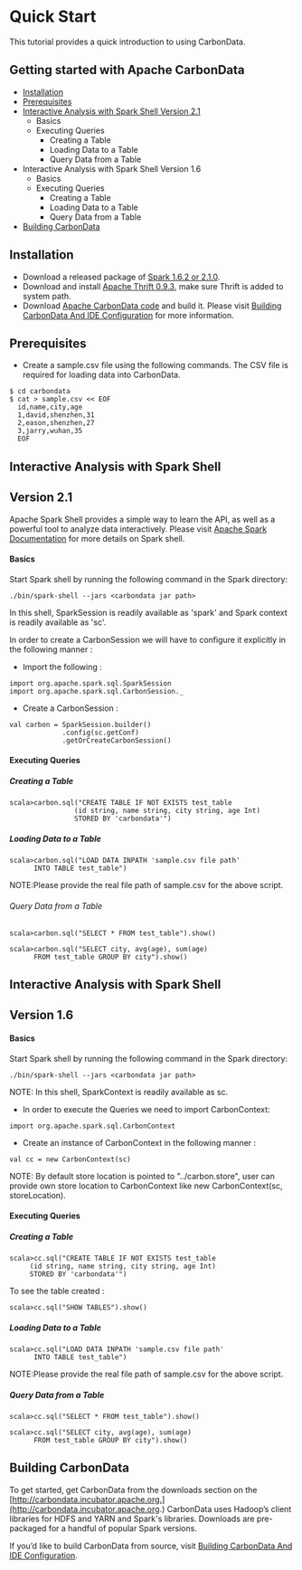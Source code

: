 <!--
    Licensed to the Apache Software Foundation (ASF) under one
    or more contributor license agreements.  See the NOTICE file
    distributed with this work for additional information
    regarding copyright ownership.  The ASF licenses this file
    to you under the Apache License, Version 2.0 (the
    "License"); you may not use this file except in compliance
    with the License.  You may obtain a copy of the License at

      http://www.apache.org/licenses/LICENSE-2.0

    Unless required by applicable law or agreed to in writing,
    software distributed under the License is distributed on an
    "AS IS" BASIS, WITHOUT WARRANTIES OR CONDITIONS OF ANY
    KIND, either express or implied.  See the License for the
    specific language governing permissions and limitations
    under the License.
-->

# Quick Start
This tutorial provides a quick introduction to using CarbonData.

## Getting started with Apache CarbonData

* [Installation](#installation)
* [Prerequisites](#prerequisites)
* [Interactive Analysis with Spark Shell Version 2.1](#interactive-analysis-with-spark-shell)
  - Basics
  - Executing Queries
      * Creating a Table
      * Loading Data to a Table
      * Query Data from a Table
* Interactive Analysis with Spark Shell Version 1.6
   - Basics
   - Executing Queries
     * Creating a Table
     * Loading Data to a Table
     * Query Data from a Table
* [Building CarbonData](#building-carbondata)


##  Installation
* Download a released package of [Spark 1.6.2 or 2.1.0](http://spark.apache.org/downloads.html).
* Download and install [Apache Thrift 0.9.3](http://thrift-tutorial.readthedocs.io/en/latest/installation.html), make sure Thrift is added to system path.
* Download [Apache CarbonData code](https://github.com/apache/incubator-carbondata) and build it. Please visit [Building CarbonData And IDE Configuration](https://cwiki.apache.org/confluence/display/CARBONDATA/Building+CarbonData+And+IDE+Configuration) for more information.

##  Prerequisites

* Create a sample.csv file using the following commands. The CSV file is required for loading data into CarbonData.

```
$ cd carbondata
$ cat > sample.csv << EOF
  id,name,city,age
  1,david,shenzhen,31
  2,eason,shenzhen,27
  3,jarry,wuhan,35
  EOF
```


## Interactive Analysis with Spark Shell

## Version 2.1

Apache Spark Shell provides a simple way to learn the API, as well as a powerful tool to analyze data interactively. Please visit [Apache Spark Documentation](http://spark.apache.org/docs/latest/) for more details on Spark shell.

#### Basics

Start Spark shell by running the following command in the Spark directory:

```
./bin/spark-shell --jars <carbondata jar path>
```

In this shell, SparkSession is readily available as 'spark' and Spark context is readily available as 'sc'.

In order to create a CarbonSession we will have to configure it explicitly in the following manner :

* Import the following :

```
import org.apache.spark.sql.SparkSession
import org.apache.spark.sql.CarbonSession._
```

* Create a CarbonSession :

```
val carbon = SparkSession.builder()
             .config(sc.getConf)
             .getOrCreateCarbonSession()
```

#### Executing Queries

##### Creating a Table

```
scala>carbon.sql("CREATE TABLE IF NOT EXISTS test_table
                (id string, name string, city string, age Int)
                STORED BY 'carbondata'")
```

##### Loading Data to a Table

```
scala>carbon.sql("LOAD DATA INPATH 'sample.csv file path'
      INTO TABLE test_table")
```

NOTE:Please provide the real file path of sample.csv for the above script.

###### Query Data from a Table

```
scala>carbon.sql("SELECT * FROM test_table").show()

scala>carbon.sql("SELECT city, avg(age), sum(age)
      FROM test_table GROUP BY city").show()
```


## Interactive Analysis with Spark Shell
## Version 1.6


#### Basics

Start Spark shell by running the following command in the Spark directory:

```
./bin/spark-shell --jars <carbondata jar path>
```

NOTE: In this shell, SparkContext is readily available as sc.

* In order to execute the Queries we need to import CarbonContext:

```
import org.apache.spark.sql.CarbonContext
```

* Create an instance of CarbonContext in the following manner :

```
val cc = new CarbonContext(sc)
```

NOTE: By default store location is pointed to "../carbon.store", user can provide own store location to CarbonContext like new CarbonContext(sc, storeLocation).

#### Executing Queries

##### Creating a Table

```
scala>cc.sql("CREATE TABLE IF NOT EXISTS test_table
     (id string, name string, city string, age Int)
     STORED BY 'carbondata'")
```
To see the table created :

```
scala>cc.sql("SHOW TABLES").show()
```

##### Loading Data to a Table

```
scala>cc.sql("LOAD DATA INPATH 'sample.csv file path'
      INTO TABLE test_table")
```

NOTE:Please provide the real file path of sample.csv for the above script.

##### Query Data from a Table

```
scala>cc.sql("SELECT * FROM test_table").show()

scala>cc.sql("SELECT city, avg(age), sum(age)
      FROM test_table GROUP BY city").show()
```

## Building CarbonData

To get started, get CarbonData from the downloads section on the [http://carbondata.incubator.apache.org.](http://carbondata.incubator.apache.org.)
CarbonData uses Hadoop’s client libraries for HDFS and YARN and Spark's libraries. Downloads are pre-packaged for a handful of popular Spark versions.

If you’d like to build CarbonData from source, visit [Building CarbonData And IDE Configuration](https://cwiki.apache.org/confluence/display/CARBONDATA/Building+CarbonData+And+IDE+Configuration).